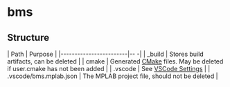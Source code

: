 
# bms

## Structure

| Path                   | Purpose                                                                                              |
|------------------------|--                                                                                                   -|
| _build                 | Stores build artifacts, can be deleted                                                               |
| cmake                  | Generated [CMake](https://cmake.org/) files. May be deleted if user.cmake has not been added         |
| .vscode                | See [VSCode Settings](https://code.visualstudio.com/docs/getstarted/settings)                        |
| .vscode/bms.mplab.json | The MPLAB project file, should not be deleted                                                        |

